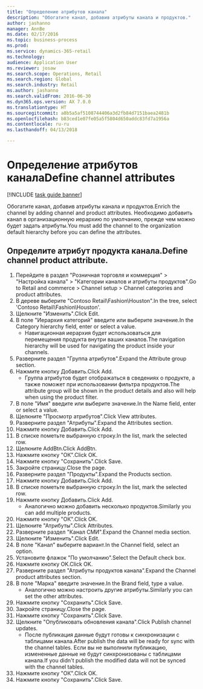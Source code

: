 ```yaml
--- 
title: "Определение атрибутов канала"
description: "Обогатите канал, добавив атрибуты канала и продуктов."
author: jashanno
manager: AnnBe
ms.date: 02/17/2016
ms.topic: business-process
ms.prod: 
ms.service: dynamics-365-retail
ms.technology: 
audience: Application User
ms.reviewer: josaw
ms.search.scope: Operations, Retail
ms.search.region: Global
ms.search.industry: Retail
ms.author: jashanno
ms.search.validFrom: 2016-06-30
ms.dyn365.ops.version: AX 7.0.0
ms.translationtype: HT
ms.sourcegitcommit: a8b5a5af5108744406a3d2fb84d7151baea2481b
ms.openlocfilehash: b83ced1e07fe05a5f5804d650addc83fd7a1956a
ms.contentlocale: ru-ru
ms.lasthandoff: 04/13/2018

---
```

# <a name="define-channel-attributes"></a><span data-ttu-id="bfca5-103">Определение атрибутов канала</span><span class="sxs-lookup"><span data-stu-id="bfca5-103">Define channel attributes</span></span>

[!INCLUDE [task guide banner](../includes/task-guide-banner.md)]

<span data-ttu-id="bfca5-104">Обогатите канал, добавив атрибуты канала и продуктов.</span><span class="sxs-lookup"><span data-stu-id="bfca5-104">Enrich the channel by adding channel and product attributes.</span></span> <span data-ttu-id="bfca5-105">Необходимо добавить канал в организационную иерархию по умолчанию, прежде чем можно будет задать атрибуты.</span><span class="sxs-lookup"><span data-stu-id="bfca5-105">You must add the channel to the organization default hierarchy before you can define the attributes.</span></span>


## <a name="define-channel-product-attribute"></a><span data-ttu-id="bfca5-106">Определите атрибут продукта канала.</span><span class="sxs-lookup"><span data-stu-id="bfca5-106">Define channel product attribute.</span></span>
1. <span data-ttu-id="bfca5-107">Перейдите в раздел "Розничная торговля и коммерция" > "Настройка канала" > "Категории каналов и атрибуты продуктов".</span><span class="sxs-lookup"><span data-stu-id="bfca5-107">Go to Retail and commerce > Channel setup > Channel categories and product attributes.</span></span>
2. <span data-ttu-id="bfca5-108">В дереве выберите "Contoso Retail\Fashion\Houston".</span><span class="sxs-lookup"><span data-stu-id="bfca5-108">In the tree, select 'Contoso Retail\Fashion\Houston'.</span></span>
3. <span data-ttu-id="bfca5-109">Щелкните "Изменить".</span><span class="sxs-lookup"><span data-stu-id="bfca5-109">Click Edit.</span></span>
4. <span data-ttu-id="bfca5-110">В поле "Иерархия категорий" введите или выберите значение.</span><span class="sxs-lookup"><span data-stu-id="bfca5-110">In the Category hierarchy field, enter or select a value.</span></span>
    * <span data-ttu-id="bfca5-111">Навигационная иерархия будет использоваться для перемещения продукта внутри ваших каналов.</span><span class="sxs-lookup"><span data-stu-id="bfca5-111">The navigation hierarchy will be used for navigating the product inside your channels.</span></span>  
5. <span data-ttu-id="bfca5-112">Разверните раздел "Группа атрибутов".</span><span class="sxs-lookup"><span data-stu-id="bfca5-112">Expand the Attribute group section.</span></span>
6. <span data-ttu-id="bfca5-113">Нажмите кнопку Добавить.</span><span class="sxs-lookup"><span data-stu-id="bfca5-113">Click Add.</span></span>
    * <span data-ttu-id="bfca5-114">Группа атрибутов будет отображаться в сведениях о продукте, а также поможет при использовании фильтра продуктов.</span><span class="sxs-lookup"><span data-stu-id="bfca5-114">The attribute group will be shown in the product details and also will help when using the product filter.</span></span>  
7. <span data-ttu-id="bfca5-115">В поле "Имя" введите или выберите значение.</span><span class="sxs-lookup"><span data-stu-id="bfca5-115">In the Name field, enter or select a value.</span></span>
8. <span data-ttu-id="bfca5-116">Щелкните "Просмотр атрибутов".</span><span class="sxs-lookup"><span data-stu-id="bfca5-116">Click View attributes.</span></span>
9. <span data-ttu-id="bfca5-117">Разверните раздел "Атрибуты".</span><span class="sxs-lookup"><span data-stu-id="bfca5-117">Expand the Attributes section.</span></span>
10. <span data-ttu-id="bfca5-118">Нажмите кнопку Добавить.</span><span class="sxs-lookup"><span data-stu-id="bfca5-118">Click Add.</span></span>
11. <span data-ttu-id="bfca5-119">В списке пометьте выбранную строку.</span><span class="sxs-lookup"><span data-stu-id="bfca5-119">In the list, mark the selected row.</span></span>
12. <span data-ttu-id="bfca5-120">Щелкните AddBtn.</span><span class="sxs-lookup"><span data-stu-id="bfca5-120">Click AddBtn.</span></span>
13. <span data-ttu-id="bfca5-121">Нажмите кнопку "OК".</span><span class="sxs-lookup"><span data-stu-id="bfca5-121">Click OK.</span></span>
14. <span data-ttu-id="bfca5-122">Нажмите кнопку "Сохранить".</span><span class="sxs-lookup"><span data-stu-id="bfca5-122">Click Save.</span></span>
15. <span data-ttu-id="bfca5-123">Закройте страницу.</span><span class="sxs-lookup"><span data-stu-id="bfca5-123">Close the page.</span></span>
16. <span data-ttu-id="bfca5-124">Разверните раздел "Продукты".</span><span class="sxs-lookup"><span data-stu-id="bfca5-124">Expand the Products section.</span></span>
17. <span data-ttu-id="bfca5-125">Нажмите кнопку Добавить.</span><span class="sxs-lookup"><span data-stu-id="bfca5-125">Click Add.</span></span>
18. <span data-ttu-id="bfca5-126">В списке пометьте выбранную строку.</span><span class="sxs-lookup"><span data-stu-id="bfca5-126">In the list, mark the selected row.</span></span>
19. <span data-ttu-id="bfca5-127">Нажмите кнопку Добавить.</span><span class="sxs-lookup"><span data-stu-id="bfca5-127">Click Add.</span></span>
    * <span data-ttu-id="bfca5-128">Аналогично можно добавить несколько продуктов.</span><span class="sxs-lookup"><span data-stu-id="bfca5-128">Similarly you can add multiple products.</span></span>  
20. <span data-ttu-id="bfca5-129">Нажмите кнопку "OК".</span><span class="sxs-lookup"><span data-stu-id="bfca5-129">Click OK.</span></span>
21. <span data-ttu-id="bfca5-130">Щелкните "Атрибуты".</span><span class="sxs-lookup"><span data-stu-id="bfca5-130">Click Attributes.</span></span>
22. <span data-ttu-id="bfca5-131">Разверните раздел "Канал СМИ".</span><span class="sxs-lookup"><span data-stu-id="bfca5-131">Expand the Channel media section.</span></span>
23. <span data-ttu-id="bfca5-132">Щелкните "Изменить".</span><span class="sxs-lookup"><span data-stu-id="bfca5-132">Click Edit.</span></span>
24. <span data-ttu-id="bfca5-133">В поле "Канал" выберите вариант.</span><span class="sxs-lookup"><span data-stu-id="bfca5-133">In the Channel field, select an option.</span></span>
25. <span data-ttu-id="bfca5-134">Установите флажок "По умолчанию".</span><span class="sxs-lookup"><span data-stu-id="bfca5-134">Select the Default check box.</span></span>
26. <span data-ttu-id="bfca5-135">Нажмите кнопку OK.</span><span class="sxs-lookup"><span data-stu-id="bfca5-135">Click OK.</span></span>
27. <span data-ttu-id="bfca5-136">Разверните раздел "Атрибуты продуктов канала".</span><span class="sxs-lookup"><span data-stu-id="bfca5-136">Expand the Channel product attributes section.</span></span>
28. <span data-ttu-id="bfca5-137">В поле "Марка" введите значение.</span><span class="sxs-lookup"><span data-stu-id="bfca5-137">In the Brand field, type a value.</span></span>
    * <span data-ttu-id="bfca5-138">Аналогично можно настроить другие атрибуты.</span><span class="sxs-lookup"><span data-stu-id="bfca5-138">Similarly you can set the other attributes.</span></span>  
29. <span data-ttu-id="bfca5-139">Нажмите кнопку "Сохранить".</span><span class="sxs-lookup"><span data-stu-id="bfca5-139">Click Save.</span></span>
30. <span data-ttu-id="bfca5-140">Закройте страницу.</span><span class="sxs-lookup"><span data-stu-id="bfca5-140">Close the page.</span></span>
31. <span data-ttu-id="bfca5-141">Нажмите кнопку "Сохранить".</span><span class="sxs-lookup"><span data-stu-id="bfca5-141">Click Save.</span></span>
32. <span data-ttu-id="bfca5-142">Щелкните "Опубликовать обновления канала".</span><span class="sxs-lookup"><span data-stu-id="bfca5-142">Click Publish channel updates.</span></span>
    * <span data-ttu-id="bfca5-143">После публикация данные будут готовы к синхронизации с таблицами канала.</span><span class="sxs-lookup"><span data-stu-id="bfca5-143">After publish the data will be ready for sync with the channel tables.</span></span> <span data-ttu-id="bfca5-144">Если вы не выполнили публикацию, измененные данные не будут синхронизованы с таблицами канала.</span><span class="sxs-lookup"><span data-stu-id="bfca5-144">If you didn't publish the modified data will not be synced with the channel tables.</span></span>  
33. <span data-ttu-id="bfca5-145">Нажмите кнопку "OК".</span><span class="sxs-lookup"><span data-stu-id="bfca5-145">Click OK.</span></span>
34. <span data-ttu-id="bfca5-146">Нажмите кнопку "Сохранить".</span><span class="sxs-lookup"><span data-stu-id="bfca5-146">Click Save.</span></span>


